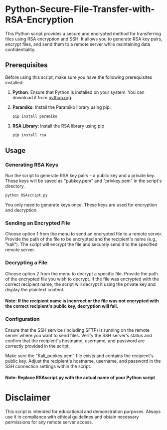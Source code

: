 # Python-Secure-File-Transfer-with-RSA-Encryption
This Python script provides a secure and encrypted method for transferring files using RSA encryption and SSH. It allows you to generate RSA key pairs, encrypt files, and send them to a remote server while maintaining data confidentiality.
## Prerequisites

Before using this script, make sure you have the following prerequisites installed:

1. **Python**: Ensure that Python is installed on your system. You can download it from [python.org](https://www.python.org/downloads/).

2. **Paramiko**: Install the Paramiko library using pip:

   ```bash
   pip install paramiko
   ```
3. **RSA Library**: Install the RSA library using pip
   ```bash
   pip install rsa
   ```
## Usage

  ### Generating RSA Keys

  Run the script to generate RSA key pairs – a public key and a private key. These keys will be saved as "pubkey.pem" and "privkey.pem" in the script's directory.

  ```bash
  python RSAscript.py
  ```
  You only need to generate keys once. These keys are used for encryption and decryption.

  ### Sending an Encrypted File

  Choose option 1 from the menu to send an encrypted file to a remote server. Provide the path of the file to be encrypted and the recipient's name (e.g., "kali"). The script will encrypt the file and securely send it to the specified remote server.

  ### Decrypting a File

  Choose option 2 from the menu to decrypt a specific file. Provide the path of the encrypted file you wish to decrypt. If the file was encrypted with the correct recipient name, the script will decrypt it using the private key and display the plaintext content.

  #### Note: If the recipient name is incorrect or the file was not encrypted with the correct recipient's public key, decryption will fail.

  ### Configuration

  Ensure that the SSH service (including SFTP) is running on the remote server where you want to send files. Verify the SSH server's status and confirm that the recipient's hostname, username, and password are correctly provided in the script.

  Make sure the "Kali_pubkey.pem" file exists and contains the recipient's public key. Adjust the recipient's hostname, username, and password in the SSH connection settings within the script.
  #### Note: Replace RSAscript.py with the actual name of your Python script
  # Disclaimer
  This script is intended for educational and demonstration purposes. Always use it in compliance with ethical guidelines and obtain necessary permissions for any remote server access.
  

  
